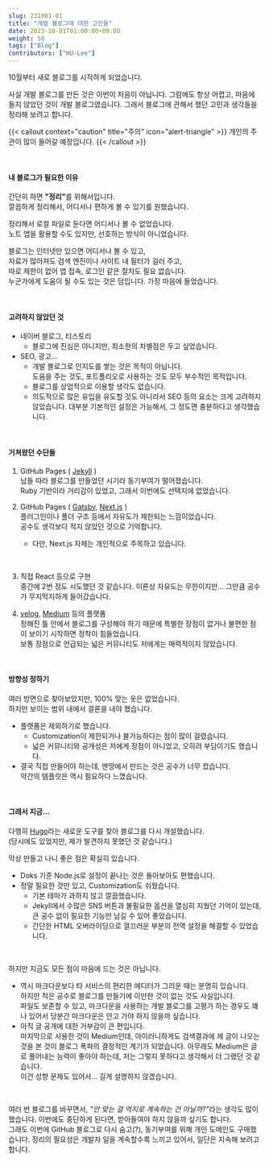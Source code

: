 ```yaml
---
slug: 231001-01
title: "개발 블로그에 대한 고민들"
date: 2023-10-01T01:00:00+09:00
weight: 50
tags: ["Blog"]
contributors: ["HU-Lee"]
---
```


10월부터 새로 블로그를 시작하게 되었습니다.

사실 개발 블로그를 만든 것은 이번이 처음이 아닙니다.
그럼에도 항상 어렵고, 마음에 들지 않았던 것이 개발 블로그였습니다. 그래서 블로그에 관해서 했던 고민과 생각들을 정리해 보려고 합니다.

{{< callout context="caution" title="주의" icon="alert-triangle" >}}
개인의 주관이 많이 들어갈 예정입니다.
{{< /callout >}}

<br>

#### 내 블로그가 필요한 이유

간단히 하면 <b>"정리"</b>를 위해서입니다.  
깔끔하게 정리해서, 어디서나 편하게 볼 수 있기를 원했습니다.

정리해서 로컬 파일로 둔다면 어디서나 볼 수 없었습니다.  
노트 앱을 활용할 수도 있지만, 선호하는 방식이 아니었습니다.

블로그는 인터넷만 있으면 어디서나 볼 수 있고,  
자료가 많아져도 검색 엔진이나 사이트 내 필터가 걸러 주고,  
따로 제한이 없어 앱 접속, 로그인 같은 절차도 필요 없습니다.  
누군가에게 도움이 될 수도 있는 것은 덤입니다. 가장 마음에 들었습니다.

<br>

#### 고려하지 않았던 것

- 네이버 블로그, 티스토리
  - 블로그에 진심은 아니지만, 최소한의 차별점은 두고 싶었습니다.
- SEO, 광고...
  - 개발 블로그로 인지도를 쌓는 것은 목적이 아닙니다.  
    도움을 주는 것도, 포트폴리오로 사용하는 것도 모두 부수적인 목적입니다.
  - 블로그를 상업적으로 이용할 생각도 없습니다.
  - 의도적으로 많은 유입을 유도할 것도 아니라서 SEO 등의 요소는 크게 고려하지 않았습니다. 대부분 기본적인 설정은 가능해서, 그 정도면 충분하다고 생각했습니다.

<br>

#### 거쳐왔던 수단들

1. GitHub Pages ( [Jekyll][jekyll] )  
   남들 따라 블로그를 만들었던 시기라 동기부여가 떨어졌습니다.  
   Ruby 기반이라 거리감이 있었고, 그래서 이번에도 선택지에 없었습니다.

2. GitHub Pages ( [Gatsby][gatsby], [Next.js] )  
   플러그인이나 폴더 구조 등에서 자유도가 제한되는 느낌이었습니다.  
   공수도 생각보다 적지 않았던 것으로 기억합니다.
   - 다만, Next.js 자체는 개인적으로 주목하고 있습니다.

<br>

3. 직접 React 등으로 구현  
   중간에 2번 정도 시도했던 것 같습니다.
   이론상 자유도는 무한이지만... 그만큼 공수가 무지막지하게 들어갔습니다.

4. [velog], [Medium] 등의 플랫폼  
   정해진 틀 안에서 블로그를 구성해야 하기 때문에
   특별한 장점이 없거나 불편한 점이 보이기 시작하면 정착이 힘들었습니다.  
   보통 장점으로 언급되는 넓은 커뮤니티도 저에게는 매력적이지 않았습니다.

<br>

#### 방향성 정하기

여러 방면으로 찾아보았지만, 100% 맞는 옷은 없었습니다.  
하지만 보이는 범위 내에서 결론을 내야 했습니다.

- 플랫폼은 제외하기로 했습니다.
  - Customization이 제한되거나 불가능하다는 점이 많이 걸렸습니다.
  - 넓은 커뮤니티와 공개성은 저에게 장점이 아니었고, 오히려 부담이기도 했습니다.
- 결국 직접 만들어야 하는데, 맨땅에서 만드는 것은 공수가 너무 컸습니다.  
  약간의 템플릿은 역시 필요하다 느꼈습니다.

<br>

#### 그래서 지금...

다행히 [Hugo]라는 새로운 도구를 찾아 블로그를 다시 개설했습니다.  
(당시에도 있었지만, 제가 발견하지 못했던 것 같습니다.)

막상 만들고 나니 좋은 점은 확실히 있습니다.

- Doks 기준 Node.js로 설정이 끝나는 것은 돌아보아도 편했습니다.
- 정말 필요한 것만 있고, Customization도 쉬웠습니다.
  - 기본 테마가 과하지 않고 깔끔했습니다.
  - Jekyll에서 수많은 SNS 버튼과 불필요한 옵션을 열심히 지웠던 기억이 있는데, 큰 공수 없이 필요한 기능만 남길 수 있어 좋았습니다.
  - 간단한 HTML 오버라이딩으로 껄끄러운 부분의 전역 설정을 해결할 수 있었습니다.

<br>

하지만 지금도 모든 점이 마음에 드는 것은 아닙니다.

- 역시 마크다운보다 타 서비스의 편리한 에디터가 그리운 때는 분명히 있습니다.  
  하지만 적은 공수로 블로그를 만들기에 이만한 것이 없는 것도 사실입니다.  
  파일도 보존할 수 있고, 마크다운을 사용하는 개발 블로그를 고평가 하는 경우도 꽤나 있어서
  당분간 마크다운은 안고 가야 하지 않을까 싶습니다.
- 아직 글 공개에 대한 거부감이 큰 편입니다.  
  마지막으로 사용한 것이 Medium인데, 아이러니하게도 검색결과에 제 글이 나오는 것을 본 것이 블로그 폭파의 결정적인 계기가 되었습니다. 아무래도 Medium은 글로 풀어내는 능력이 좋아야 하는데, 저는 그렇지 못하다고 생각해서 더 그랬던 것 같습니다.  
  이건 성향 문제도 있어서... 길게 설명하지 않겠습니다.

<br>

여러 번 블로그를 바꾸면서, <i>"안 맞는 걸 억지로 계속하는 건 아닐까?"</i>라는 생각도 많이 했습니다. 이번에도 중단하게 된다면, 받아들여야 하지 않을까 싶기도 합니다.  
그래도 이번에 GitHub 블로그로 다시 숨고(?), 동기부여를 위해 개인 도메인도 구매했습니다. 정리의 필요성은 개발자 일을 계속할수록 느끼고 있어서, 일단은 지속해 보려고 합니다.

[jekyll]: https://jekyllrb.com/
[gatsby]: https://www.gatsbyjs.com/
[Next.js]: https://nextjs.org/
[Medium]: https://medium.com/
[velog]: https://velog.io/
[Hugo]: https://gohugo.io/
